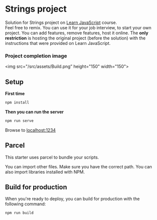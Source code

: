 # Strings project

Solution for Strings project on [Learn JavaScript](https://learnjavascript.online) course.  
Feel free to remix. You can use it for your job interview, to start your own project. You can add features, remove features, host it online.
The **only restriction** is hosting the original project (before the solution) with the instructions that were provided on Learn JavaScript.

### Project completion image
<img src="/src/assets/Build.png” height="150" width="150">

## Setup

**First time**

```bash
npm install
```

**Then you can run the server**

```bash
npm run serve
```

Browse to [localhost:1234](http://localhost:1234)

## Parcel

This starter uses parcel to bundle your scripts.

You can import other files. Make sure you have the correct path. You can also import libraries installed with NPM.

## Build for production

When you're ready to deploy, you can build for production with the following command:

```bash
npm run build
```
